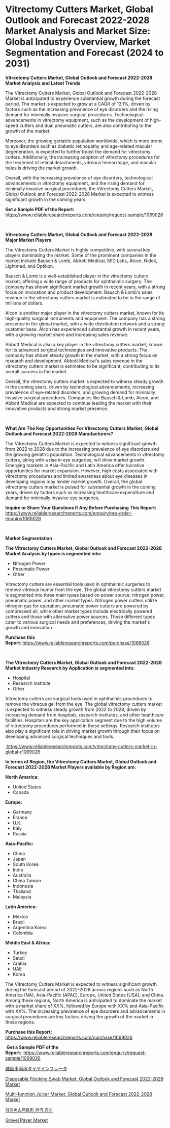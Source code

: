 <p><h1>Vitrectomy Cutters Market, Global Outlook and Forecast 2022-2028 Market Analysis and Market Size: Global Industry Overview, Market Segmentation and Forecast (2024 to 2031)</h1></p><p><strong>Vitrectomy Cutters Market, Global Outlook and Forecast 2022-2028 Market Analysis and Latest Trends</strong></p>
<p><p>The Vitrectomy Cutters Market, Global Outlook and Forecast 2022-2028 Market is anticipated to experience substantial growth during the forecast period. The market is expected to grow at a CAGR of 13.1%, driven by factors such as the increasing prevalence of eye disorders and the rising demand for minimally invasive surgical procedures. Technological advancements in vitrectomy equipment, such as the development of high-speed cutters and dual pneumatic cutters, are also contributing to the growth of the market.</p><p>Moreover, the growing geriatric population worldwide, which is more prone to eye disorders such as diabetic retinopathy and age-related macular degeneration, is expected to further boost the demand for vitrectomy cutters. Additionally, the increasing adoption of vitrectomy procedures for the treatment of retinal detachments, vitreous hemorrhage, and macular holes is driving the market growth.</p><p>Overall, with the increasing prevalence of eye disorders, technological advancements in vitrectomy equipment, and the rising demand for minimally invasive surgical procedures, the Vitrectomy Cutters Market, Global Outlook and Forecast 2022-2028 Market is expected to witness significant growth in the coming years.</p></p>
<p><strong>Get a Sample PDF of the Report:&nbsp;</strong> <a href="https://www.reliableresearchreports.com/enquiry/request-sample/1069026">https://www.reliableresearchreports.com/enquiry/request-sample/1069026</a></p>
<p>&nbsp;</p>
<p><strong>Vitrectomy Cutters Market, Global Outlook and Forecast 2022-2028 Major Market Players</strong></p>
<p><p>The Vitrectomy Cutters Market is highly competitive, with several key players dominating the market. Some of the prominent companies in the market include Bausch & Lomb, Abbott Medical, MID Labs, Alcon, Nidek, Lightmed, and Optikon.</p><p>Bausch & Lomb is a well-established player in the vitrectomy cutters market, offering a wide range of products for ophthalmic surgery. The company has shown significant market growth in recent years, with a strong focus on innovation and product development. Bausch & Lomb's sales revenue in the vitrectomy cutters market is estimated to be in the range of millions of dollars.</p><p>Alcon is another major player in the vitrectomy cutters market, known for its high-quality surgical instruments and equipment. The company has a strong presence in the global market, with a wide distribution network and a strong customer base. Alcon has experienced substantial growth in recent years, with a growing market share and increasing sales revenue.</p><p>Abbott Medical is also a key player in the vitrectomy cutters market, known for its advanced surgical technologies and innovative products. The company has shown steady growth in the market, with a strong focus on research and development. Abbott Medical's sales revenue in the vitrectomy cutters market is estimated to be significant, contributing to its overall success in the market.</p><p>Overall, the vitrectomy cutters market is expected to witness steady growth in the coming years, driven by technological advancements, increasing prevalence of eye-related disorders, and growing demand for minimally invasive surgical procedures. Companies like Bausch & Lomb, Alcon, and Abbott Medical are expected to continue leading the market with their innovative products and strong market presence.</p></p>
<p>&nbsp;</p>
<p><strong>What Are The Key Opportunities For Vitrectomy Cutters Market, Global Outlook and Forecast 2022-2028 Manufacturers?</strong></p>
<p><p>The Vitrectomy Cutters Market is expected to witness significant growth from 2022 to 2028 due to the increasing prevalence of eye disorders and the growing geriatric population. Technological advancements in vitrectomy cutters, along with a rise in eye surgeries, will drive market growth. Emerging markets in Asia-Pacific and Latin America offer lucrative opportunities for market expansion. However, high costs associated with vitrectomy procedures and limited awareness about eye diseases in developing regions may hinder market growth. Overall, the global vitrectomy cutters market is poised for substantial growth in the coming years, driven by factors such as increasing healthcare expenditure and demand for minimally invasive eye surgeries.</p></p>
<p><strong>Inquire or Share Your Questions If Any Before Purchasing This Report:</strong> <a href="https://www.reliableresearchreports.com/enquiry/pre-order-enquiry/1069026">https://www.reliableresearchreports.com/enquiry/pre-order-enquiry/1069026</a></p>
<p>&nbsp;</p>
<p><strong>Market Segmentation</strong></p>
<p><strong>The Vitrectomy Cutters Market, Global Outlook and Forecast 2022-2028 Market Analysis by types is segmented into:</strong></p>
<p><ul><li>Nitrogen Power</li><li>Pneumatic Power</li><li>Other</li></ul></p>
<p><p>Vitrectomy cutters are essential tools used in ophthalmic surgeries to remove vitreous humor from the eye. The global vitrectomy cutters market is segmented into three main types based on power source: nitrogen power, pneumatic power, and other market types. Nitrogen power cutters utilize nitrogen gas for operation, pneumatic power cutters are powered by compressed air, while other market types include electrically powered cutters and those with alternative power sources. These different types cater to various surgical needs and preferences, driving the market's growth and innovation.</p></p>
<p><strong>Purchase this Report:&nbsp;</strong><a href="https://www.reliableresearchreports.com/purchase/1069026">https://www.reliableresearchreports.com/purchase/1069026</a></p>
<p>&nbsp;</p>
<p><strong>The Vitrectomy Cutters Market, Global Outlook and Forecast 2022-2028 Market Industry Research by Application is segmented into:</strong></p>
<p><ul><li>Hospital</li><li>Research Institute</li><li>Other</li></ul></p>
<p><p>Vitrectomy cutters are surgical tools used in ophthalmic procedures to remove the vitreous gel from the eye. The global vitrectomy cutters market is expected to witness steady growth from 2022 to 2028, driven by increasing demand from hospitals, research institutes, and other healthcare facilities. Hospitals are the key application segment due to the high volume of vitrectomy procedures performed in these settings. Research institutes also play a significant role in driving market growth through their focus on developing advanced surgical techniques and tools.</p></p>
<p><a href="https://www.reliableresearchreports.com/vitrectomy-cutters-market-in-global-r1069026">&nbsp;https://www.reliableresearchreports.com/vitrectomy-cutters-market-in-global-r1069026</a></p>
<p><strong>In terms of Region, the Vitrectomy Cutters Market, Global Outlook and Forecast 2022-2028 Market Players available by Region are:</strong></p>
<p>
    <p> <strong> North America: </strong>
        <ul>
            <li>United States</li>
            <li>Canada</li>
        </ul>
        </p> 
    <p> <strong> Europe: </strong>
        <ul>
            <li>Germany</li>
            <li>France</li>
            <li>U.K.</li>
            <li>Italy</li>
            <li>Russia</li>
        </ul>
        </p> 
    <p> <strong> Asia-Pacific: </strong>
        <ul>
            <li>China</li>
            <li>Japan</li>
            <li>South Korea</li>
            <li>India</li>
            <li>Australia</li>
            <li>China Taiwan</li>
            <li>Indonesia</li>
            <li>Thailand</li>
            <li>Malaysia</li>
        </ul>
        </p> 
    <p> <strong> Latin America: </strong>
        <ul>
            <li>Mexico</li>
            <li>Brazil</li>
            <li>Argentina Korea</li>
            <li>Colombia</li>
        </ul>
        </p> 
    <p> <strong> Middle East & Africa: </strong>
        <ul>
            <li>Turkey</li>
            <li>Saudi</li>
            <li>Arabia</li>
            <li>UAE</li>
            <li>Korea</li>
        </ul>
    </p>
    </p>
<p><p>The Vitrectomy Cutters Market is expected to witness significant growth during the forecast period of 2022-2028 across regions such as North America (NA), Asia-Pacific (APAC), Europe, United States (USA), and China. Among these regions, North America is anticipated to dominate the market with a market share of XX%, followed by Europe with XX% and Asia-Pacific with XX%. The increasing prevalence of eye disorders and advancements in surgical procedures are key factors driving the growth of the market in these regions.</p></p>
<p><strong>Purchase this Report: </strong><a href="https://www.reliableresearchreports.com/purchase/1069026">https://www.reliableresearchreports.com/purchase/1069026</a></p>
<p>&nbsp;<strong>Get a Sample PDF of the Report:&nbsp;&nbsp;</strong><a href="https://www.reliableresearchreports.com/enquiry/request-sample/1069026">https://www.reliableresearchreports.com/enquiry/request-sample/1069026</a></p>
<p><strong></strong></p>
<p><p><a href="https://github.com/kegley4963/Market-Research-Report-List-1/blob/main/793988685642.md">建設車両用タイヤインフレータ</a></p><p><a href="https://github.com/AndreanneHane2023/Market-Research-Report-List-1/blob/main/disposable-flocking-swab-market-global-outlook-and-forecast-2022-2028-market.md">Disposable Flocking Swab Market, Global Outlook and Forecast 2022-2028 Market</a></p><p><a href="https://github.com/RyleeBauch2023/Market-Research-Report-List-1/blob/main/multi-function-juicer-market-global-outlook-and-forecast-2022-2028-market.md">Multi-function Juicer Market, Global Outlook and Forecast 2022-2028 Market</a></p><p><a href="https://github.com/AidenReinger/Market-Research-Report-List-1/blob/main/357312679284.md">하이퍼스펙트럼 원격 감지</a></p><p><a href="https://www.linkedin.com/pulse/analyzing-gravel-paver-market-global-industry-perspective-forecast-4mxbc">Gravel Paver Market</a></p></p>
